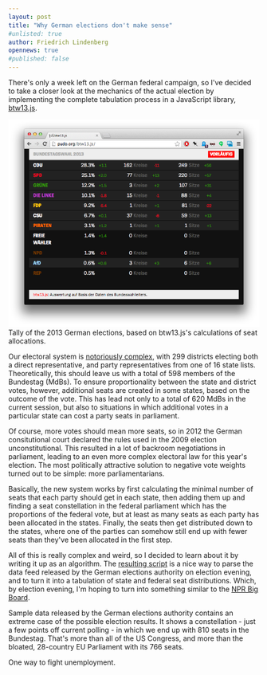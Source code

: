 ```yaml
---
layout: post
title: "Why German elections don't make sense"
#unlisted: true
author: Friedrich Lindenberg
opennews: true
#published: false
---
```


There's only a week left on the German federal campaign, so I've decided to take a closer look 
at the mechanics of the actual election by implementing the complete tabulation process in a 
JavaScript library, [btw13.js](https://github.com/pudo/btw13.js).

<div class="captioned">
    <a href="http://pudo.org/btw13.js/"><img src="/img/btw13.js.png" class="img-responsive"></a>
    <div class="caption">
        Tally of the 2013 German elections, based on btw13.js's calculations of seat allocations.
    </div>
</div>

Our electoral system is [notoriously complex](http://en.wikipedia.org/wiki/Bundestag#Distribution_of_seats_in_the_Bundestag), with 299 districts electing both a direct
representative, and party representatives from one of 16 state lists. Theoretically, this should
leave us with a total of 598 members of the Bundestag (MdBs). To ensure proportionality between
the state and district votes, however, additional seats are created in some states, based on the
outcome of the vote. This has lead not only to a total of 620 MdBs in the current session, but
also to situations in which additional votes in a particular state can cost a party seats in
parliament.

Of course, more votes should mean more seats, so in 2012 the German consitutional court declared
the rules used in the 2009 election unconstitutional. This resulted in a lot of backroom
negotiations in parliament, leading to an even more complex electoral law for this year's
election. The most politically attractive solution to negative vote weights turned out to be
simple: more parliamentarians.

Basically, the new system works by first calculating the minimal number of seats that each party
should get in each state, then adding them up and finding a seat constellation in the federal 
parliament which has the proportions of the federal vote, but at least as many seats as each 
party has been allocated in the states. Finally, the seats then get distributed down to the
states, where one of the parties can somehow still end up with fewer seats than they've been 
allocated in the first step.

All of this is really complex and weird, so I decided to learn about it by writing it up as an 
algorithm. The [resulting script](https://github.com/pudo/btw13.js/blob/gh-pages/js/tabulator.js)
is a nice way to parse the data feed released by the German elections authority on election
evening, and to turn it into a tabulation of state and federal seat distributions. Which, by
election evening, I'm hoping to turn into something similar to the [NPR Big Board](http://election2012.npr.org/bigboard/president.html).

Sample data released by the German elections authority contains an extreme case of the possible
election results. It shows a constellation - just a few points off current polling - in which
we end up with 810 seats in the Bundestag. That's more than all of the US Congress, and more
than the bloated, 28-country EU Parliament with its 766 seats. 

One way to fight unemployment.
